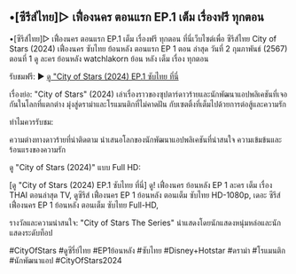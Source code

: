 ## •[ซีรีส์ไทย]▷ เฟื่องนคร ตอนแรก EP.1 เต็ม เรื่องฟรี ทุกตอน

•[ซีรีส์ไทย]▷ เฟื่องนคร ตอนแรก EP.1 เต็ม เรื่องฟรี ทุกตอน ที่นี่เว็บไซต์เพื่อ ซีรีส์ไทย City of Stars (2024) เฟื่องนคร ซับไทย ย้อนหลัง ตอนแรก EP 1 ตอน ล่าสุด วันที่ 2 กุมภาพันธ์ (2567) ตอนที่ 1 ดู ละคร ย้อนหลัง watchlakorn ย้อน หลัง เต็ม เรื่อง ทุกตอน

รับชมฟรี:
▶ [ดู "City of Stars (2024) EP.1 ซับไทย ที่นี่](https://t.co/o9STSyW4Ac)

เรื่องย่อ:
"City of Stars" (2024) เล่าเรื่องราวของซุปตาร์ดาวร้ายและนักพัฒนาแอปพลิเคชันที่เจอกันในโลกที่แตกต่าง มุ่งสู่ดราม่าและโรแมนติกที่ไม่คาดฝัน กับเซตติ้งที่เต็มไปด้วยการต่อสู้และความรัก

ทำไมควรรับชม:

ความต่างทางดาวร้ายที่น่าติดตาม
นำเสนอโลกของนักพัฒนาแอปพลิเคชันที่น่าสนใจ
ความเข้มข้นและร้อนแรงของความรัก

ดู "City of Stars (2024)" แบบ Full HD:

[ดู "City of Stars (2024) EP.1 ซับไทย ที่นี่]
ดู! เฟื่องนคร ย้อนหลัง EP 1 ละคร เต็ม เรื่อง THAI ตอนล่าสุด TV, ดูซีรีส์ เฟื่องนคร EP 1 ย้อนหลัง ตอนเต็ม ซับไทย HD-1080p, เดอะ ซีรีส์ เฟื่องนคร EP 1 ย้อนหลัง ตอนเต็ม ซับไทย Full-HD,

รางวัลและความน่าสนใจ:
"City of Stars The Series" นำแสดงโดยนักแสดงหนุ่มหล่อและนักแสดงระดับท็อป


#CityOfStars #ดูซีรี่ย์ไทย #EP1ย้อนหลัง #ซับไทย #Disney+Hotstar #ดราม่า #โรแมนติก #นักพัฒนาแอป #CityOfStars2024
